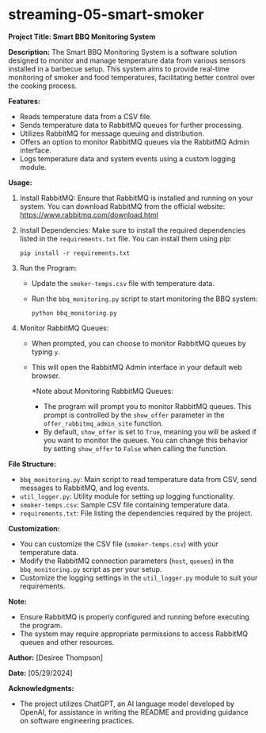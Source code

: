 # streaming-05-smart-smoker
**Project Title: Smart BBQ Monitoring System**

**Description:**
The Smart BBQ Monitoring System is a software solution designed to monitor and manage temperature data from various sensors installed in a barbecue setup. This system aims to provide real-time monitoring of smoker and food temperatures, facilitating better control over the cooking process.

**Features:**
- Reads temperature data from a CSV file.
- Sends temperature data to RabbitMQ queues for further processing.
- Utilizes RabbitMQ for message queuing and distribution.
- Offers an option to monitor RabbitMQ queues via the RabbitMQ Admin interface.
- Logs temperature data and system events using a custom logging module.

**Usage:**
1. Install RabbitMQ: Ensure that RabbitMQ is installed and running on your system. You can download RabbitMQ from the official website: https://www.rabbitmq.com/download.html

2. Install Dependencies: Make sure to install the required dependencies listed in the `requirements.txt` file. You can install them using pip:

   ```
   pip install -r requirements.txt
   ```

3. Run the Program:
   - Update the `smoker-temps.csv` file with temperature data.
   - Run the `bbq_monitoring.py` script to start monitoring the BBQ system:

     ```
     python bbq_monitoring.py
     ```

4. Monitor RabbitMQ Queues:
   - When prompted, you can choose to monitor RabbitMQ queues by typing `y`.
   - This will open the RabbitMQ Admin interface in your default web browser.
  
      *Note about Monitoring RabbitMQ Queues:
        - The program will prompt you to monitor RabbitMQ queues. This prompt is controlled by the `show_offer` parameter in the `offer_rabbitmq_admin_site` function.
        - By default, `show_offer` is set to `True`, meaning you will be asked if you want to monitor the queues. You can change this behavior by setting `show_offer` to `False` when calling the function.

**File Structure:**
- `bbq_monitoring.py`: Main script to read temperature data from CSV, send messages to RabbitMQ, and log events.
- `util_logger.py`: Utility module for setting up logging functionality.
- `smoker-temps.csv`: Sample CSV file containing temperature data.
- `requirements.txt`: File listing the dependencies required by the project.

**Customization:**
- You can customize the CSV file (`smoker-temps.csv`) with your temperature data.
- Modify the RabbitMQ connection parameters (`host`, `queues`) in the `bbq_monitoring.py` script as per your setup.
- Customize the logging settings in the `util_logger.py` module to suit your requirements.

**Note:**
- Ensure RabbitMQ is properly configured and running before executing the program.
- The system may require appropriate permissions to access RabbitMQ queues and other resources.

**Author:**
[Desiree Thompson]

**Date:**
[05/29/2024]

**Acknowledgments:**
- The project utilizes ChatGPT, an AI language model developed by OpenAI, for assistance in writing the README and providing guidance on software engineering practices.

